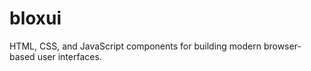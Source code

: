 bloxui
======

HTML, CSS, and JavaScript components for building modern browser-based user interfaces.
